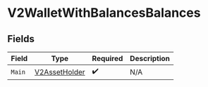 # V2WalletWithBalancesBalances


## Fields

| Field                                                     | Type                                                      | Required                                                  | Description                                               |
| --------------------------------------------------------- | --------------------------------------------------------- | --------------------------------------------------------- | --------------------------------------------------------- |
| `Main`                                                    | [V2AssetHolder](../../Models/Components/V2AssetHolder.md) | :heavy_check_mark:                                        | N/A                                                       |